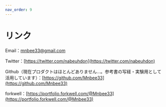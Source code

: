 ```yaml
---
nav_order: 9
---
```

# リンク

Email：mnbee33@gmail.com

Twitter：[https://twitter.com/nabeuhdon](https://twitter.com/nabeuhdon)

Github（現在プロダクトはほとんどありません…。参考書の写経・実験用として活用しています）：[https://github.com/Mnbee33](https://github.com/Mnbee33)

forkwell：[https://portfolio.forkwell.com/@Mnbee33](https://portfolio.forkwell.com/@Mnbee33)

